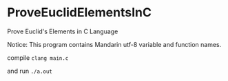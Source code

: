 # ProveEuclidElementsInC
Prove Euclid's Elements in C Language

Notice: This program contains Mandarin utf-8 variable and function names.

compile 
`clang main.c`

and run
`./a.out`
